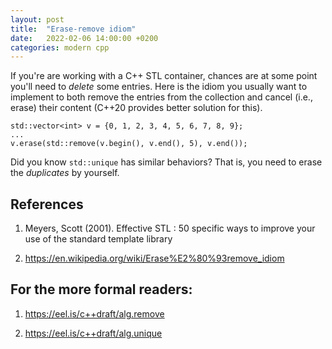 ```yaml
---
layout: post
title:  "Erase-remove idiom"
date:   2022-02-06 14:00:00 +0200
categories: modern cpp
---
```

If you're are working with a C++ STL container, chances are at some point you'll need to _delete_ some entries.
Here is the idiom you usually want to implement to both remove the entries from the collection and cancel (i.e., erase) their content (C++20 provides better solution for this).
```
std::vector<int> v = {0, 1, 2, 3, 4, 5, 6, 7, 8, 9};
...
v.erase(std::remove(v.begin(), v.end(), 5), v.end());
```

Did you know `std::unique` has similar behaviors? That is, you need to erase the _duplicates_ by yourself.


## References

1) Meyers, Scott (2001). Effective STL : 50 specific ways to improve your use of the standard template library

2) https://en.wikipedia.org/wiki/Erase%E2%80%93remove_idiom


## For the more formal readers: 

1) https://eel.is/c++draft/alg.remove

2) https://eel.is/c++draft/alg.unique